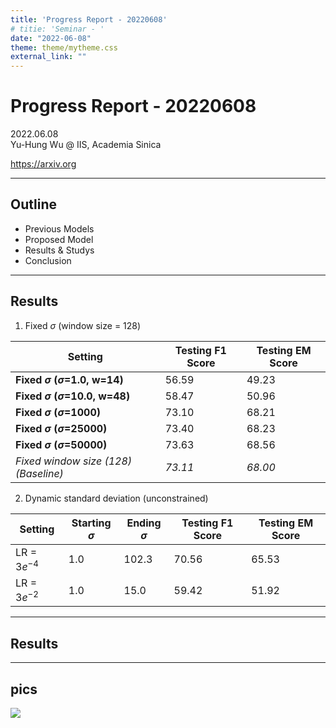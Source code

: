 ```yaml
---
title: 'Progress Report - 20220608'
# titie: 'Seminar - '
date: "2022-06-08"
theme: theme/mytheme.css
external_link: ""
---
```


# Progress Report - 20220608 <!-- .element: class="title" -->

<div class="title-name">
2022.06.08 <br>
Yu-Hung Wu @ IIS, Academia Sinica
</div>

https://arxiv.org <!-- .element: class="footnote" -->

---

## Outline

- Previous Models
- Proposed Model
- Results & Studys
- Conclusion

----

## Results

1. Fixed $\sigma$ (window size = 128)

| Setting                                 | Testing F1 Score | Testing EM Score |
| ------------------------------------------- | ---------------- | ---------------- |
| **Fixed $\sigma$  ($\sigma$=1.0, w=14)**    | 56.59            | 49.23            |
| **Fixed $\sigma$  ($\sigma$=10.0, w=48)**    | 58.47            | 50.96            |
| **Fixed $\sigma$  ($\sigma$=1000)**    | 73.10           | 68.21            |
| **Fixed $\sigma$  ($\sigma$=25000)**  | 73.40            | 68.23            |
| **Fixed $\sigma$  ($\sigma$=50000)** | 73.63            | 68.56            |
| *Fixed window size (128) (Baseline)*| *73.11*|*68.00*|

2. Dynamic standard deviation (unconstrained)

| Setting   | Starting $\sigma$ | Ending $\sigma$ | Testing F1 Score | Testing EM Score |
| ------------- | ----------------- | --------------- | ---------------- | ---------------- |
| LR = $3e^{-4}$ | 1.0               | 102.3             | 70.56            | 65.53            |
| LR = $3e^{-2}$         | 1.0               | 15.0            | 59.42            | 51.92            |

----

## Results

----

## pics

![](attachments/2022-07-06-20-47-53.png) <!-- .element: class="img85" -->